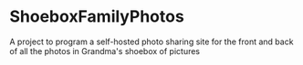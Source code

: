 # ShoeboxFamilyPhotos
A project to program a self-hosted photo sharing site for the front and back of all the photos in Grandma's shoebox of pictures
